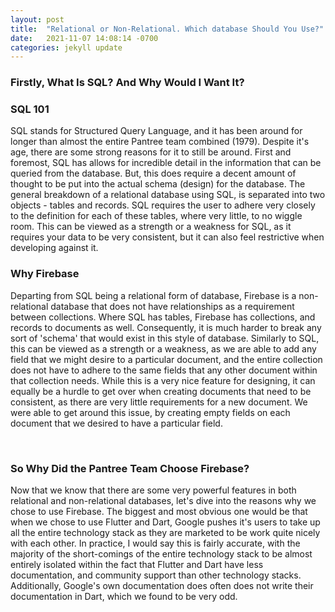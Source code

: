 ```yaml
---
layout: post
title:  "Relational or Non-Relational. Which database Should You Use?"
date:   2021-11-07 14:08:14 -0700
categories: jekyll update
---
```


### Firstly, What Is SQL? And Why Would I Want It?

### SQL 101
SQL stands for Structured Query Language, and it has been around for longer than almost the entire Pantree team combined (1979). Despite it's age, there are some strong reasons for it to still be around. First and foremost, SQL has allows for incredible detail in the information that can be queried from the database. But, this does require a decent amount of thought to be put into the actual schema (design) for the database. The general breakdown of a relational database using SQL, is separated into two objects - tables and records. SQL requires the user to adhere very closely to the definition for each of these tables, where very little, to no wiggle room. This can be viewed as a strength or a weakness for SQL, as it requires your data to be very consistent, but it can also feel restrictive when developing against it.

### Why Firebase
Departing from SQL being a relational form of database, Firebase is a non-relational database that does not have relationships as a requirement between collections. Where SQL has tables, Firebase has collections, and records to documents as well. Consequently, it is much harder to break any sort of 'schema' that would exist in this style of database. Similarly to SQL, this can be viewed as a strength or a weakness, as we are able to add any field that we might desire to a particular document, and the entire collection does not have to adhere to the same fields that any other document within that collection needs. While this is a very nice feature for designing, it can equally be a hurdle to get over when creating documents that need to be consistent, as there are very little requirements for a new document. We were able to get around this issue, by creating empty fields on each document that we desired to have a particular field.

&nbsp;

### So Why Did the Pantree Team Choose Firebase?

Now that we know that there are some very powerful features in both relational and non-relational databases, let's dive into the reasons why we chose to use Firebase. The biggest and most obvious one would be that when we chose to use Flutter and Dart, Google pushes it's users to take up all the entire technology stack as they are marketed to be work quite nicely with each other. In practice, I would say this is fairly accurate, with the majority of the short-comings of the entire technology stack to be almost entirely isolated within the fact that Flutter and Dart have less documentation, and community support than other technology stacks. Additionally, Google's own documentation does often does not write their documentation in Dart, which we found to be very odd. 

